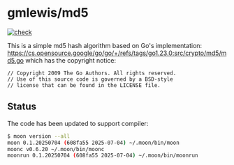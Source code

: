 # gmlewis/md5
[![check](https://github.com/gmlewis/moonbit-md5/actions/workflows/check.yml/badge.svg)](https://github.com/gmlewis/moonbit-md5/actions/workflows/check.yml)

This is a simple md5 hash algorithm based on Go's implementation:
https://cs.opensource.google/go/go/+/refs/tags/go1.23.0:src/crypto/md5/md5.go
which has the copyright notice:

```
// Copyright 2009 The Go Authors. All rights reserved.
// Use of this source code is governed by a BSD-style
// license that can be found in the LICENSE file.
```

## Status

The code has been updated to support compiler:

```bash
$ moon version --all
moon 0.1.20250704 (608fa55 2025-07-04) ~/.moon/bin/moon
moonc v0.6.20 ~/.moon/bin/moonc
moonrun 0.1.20250704 (608fa55 2025-07-04) ~/.moon/bin/moonrun
```
